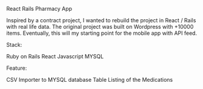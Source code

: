React Rails Pharmacy App

Inspired by a contract project, I wanted to rebuild the project in
React / Rails with real life data. The original project was built on Wordpress with +10000 items. Eventually, this will my starting point for the mobile app with API feed.

Stack:

Ruby on Rails
React
Javascript
MYSQL

Feature:

CSV Importer to MYSQL database
Table Listing of the Medications 
